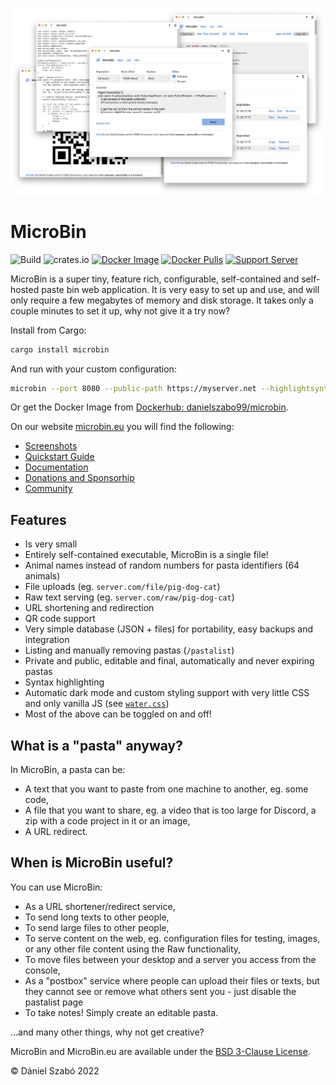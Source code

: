 
![Screenshot](.github/index.png)

# MicroBin

![Build](https://github.com/szabodanika/microbin/actions/workflows/rust.yml/badge.svg)
![crates.io](https://img.shields.io/crates/v/microbin.svg)
[![Docker Image](https://github.com/szabodanika/microbin/actions/workflows/docker.yml/badge.svg)](https://hub.docker.com/r/danielszabo99/microbin)
[![Docker Pulls](https://img.shields.io/docker/pulls/danielszabo99/microbin?label=Docker%20pulls)](https://img.shields.io/docker/pulls/danielszabo99/microbin?label=Docker%20pulls)
[![Support Server](https://img.shields.io/discord/662017309162078267.svg?color=7289da&label=Discord&logo=discord&style=flat-square)](https://discord.gg/3DsyTN7T)

MicroBin is a super tiny, feature rich, configurable, self-contained and self-hosted paste bin web application. It is very easy to set up and use, and will only require a few megabytes of memory and disk storage. It takes only a couple minutes to set it up, why not give it a try now?

Install from Cargo:

```bash
cargo install microbin
```

And run with your custom configuration:

```bash
microbin --port 8080 --public-path https://myserver.net --highlightsyntax --editable
```

Or get the Docker Image from [Dockerhub: danielszabo99/microbin](https://hub.docker.com/r/danielszabo99/microbin).

On our website [microbin.eu](https://microbin.eu) you will find the following:

- [Screenshots](https://microbin.eu/screenshots/)
- [Quickstart Guide](https://microbin.eu/quickstart/)
- [Documentation](https://microbin.eu/documentation/)
- [Donations and Sponsorhip](https://microbin.eu/donate/)
- [Community](https://microbin.eu/community/)

## Features

- Is very small
- Entirely self-contained executable, MicroBin is a single file!
- Animal names instead of random numbers for pasta identifiers (64 animals)
- File uploads (eg. `server.com/file/pig-dog-cat`)
- Raw text serving (eg. `server.com/raw/pig-dog-cat`)
- URL shortening and redirection
- QR code support
- Very simple database (JSON + files) for portability, easy backups and integration
- Listing and manually removing pastas (`/pastalist`)
- Private and public, editable and final, automatically and never expiring pastas
- Syntax highlighting
- Automatic dark mode and custom styling support with very little CSS and only vanilla JS (see [`water.css`](https://github.com/kognise/water.css))
- Most of the above can be toggled on and off!

## What is a "pasta" anyway?

In MicroBin, a pasta can be:

- A text that you want to paste from one machine to another, eg. some code,
- A file that you want to share, eg. a video that is too large for Discord, a zip with a code project in it or an image,
- A URL redirect.

## When is MicroBin useful?

You can use MicroBin:

- As a URL shortener/redirect service,
- To send long texts to other people,
- To send large files to other people,
- To serve content on the web, eg. configuration files for testing, images, or any other file content using the Raw functionality,
- To move files between your desktop and a server you access from the console,
- As a "postbox" service where people can upload their files or texts, but they cannot see or remove what others sent you - just disable the pastalist page
- To take notes! Simply create an editable pasta.

...and many other things, why not get creative?

MicroBin and MicroBin.eu are available under the [BSD 3-Clause License](LICENSE).

© Dániel Szabó 2022
